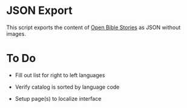 JSON Export
==========

This script exports the content of [Open Bible Stories](http://door43.org/en/obs/01-the-creation) 
as JSON without images. 


To Do
==========

* Fill out list for right to left languages

* Verify catalog is sorted by language code

* Setup page(s) to localize interface
